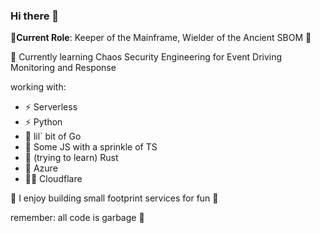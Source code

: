 ### Hi there 👋

👷**Current Role**: Keeper of the Mainframe, Wielder of the Ancient SBOM 👷


🌱 Currently learning Chaos Security Engineering for Event Driving Monitoring and Response

working with: 
- ⚡ Serverless
- ⚡ Python
- 🔵 lil` bit of Go
- 👾 Some JS with a sprinkle of TS
- 🦀 (trying to learn) Rust
- 📘 Azure
- 😶‍🌫️ Cloudflare

👻 I enjoy building small footprint services for fun 👻 

remember: all code is garbage 🚽

<!--
**gillytron/gillytron** is a ✨ _special_ ✨ repository because its `README.md` (this file) appears on your GitHub profile.

Here are some ideas to get you started:

- 🔭 I’m currently working on ...
- 🌱 I’m currently learning ...
- 👯 I’m looking to collaborate on ...
- 🤔 I’m looking for help with ...
- 💬 Ask me about ...
- 📫 How to reach me: ...
- 😄 Pronouns: ...
- ⚡ Fun fact: ...
-->
